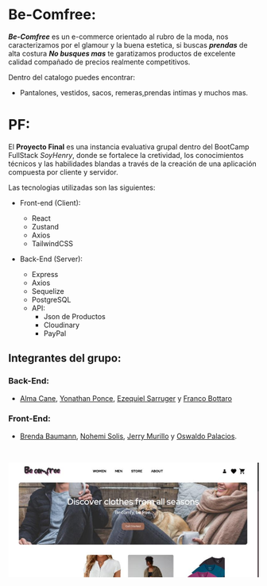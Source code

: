 # Be-Comfree:

**_Be-Comfree_** es un e-commerce orientado al rubro de la moda, nos caracterizamos por el glamour y la buena estetica, si buscas **_prendas_** de alta costura **_No busques mas_** te garatizamos productos de excelente calidad compañado de precios realmente competitivos.

Dentro del catalogo puedes encontrar:

- Pantalones, vestidos, sacos, remeras,prendas intimas y muchos mas.

# PF:

El **Proyecto Final** es una instancia evaluativa grupal dentro del BootCamp FullStack _SoyHenry_, donde se fortalece la cretividad, los conocimientos técnicos y las habilidades blandas a través de la creación de una aplicación compuesta por cliente y servidor.

Las tecnologias utilizadas son las siguientes:

- Front-end (Client):

  - React
  - Zustand
  - Axios
  - TailwindCSS

- Back-End (Server):
  - Express
  - Axios
  - Sequelize
  - PostgreSQL
  - API:
    - Json de Productos
    - Cloudinary
    - PayPal

## Integrantes del grupo:

### Back-End:

- <a href="">Alma Cane</a>, <a href="https://www.linkedin.com/in/yonathan-ponce/">Yonathan Ponce</a>, <a href="https://www.linkedin.com/in/ezesarru/">Ezequiel Sarruger</a> y <a href="https://www.linkedin.com/in/franco-adolfo-bottaro/">Franco Bottaro</a>

### Front-End:

- <a href="">Brenda Baumann</a>, <a href="https://www.linkedin.com/in/irma-nohemi-solis-loyo/">Nohemi Solis</a>, <a href="https://www.linkedin.com/in/jerry-murillo/">Jerry Murillo</a> y <a href="">Oswaldo Palacios</a>.

<br/>
<p align="center">
  <img src="./IconsReadme.jpg"/>
</p>
